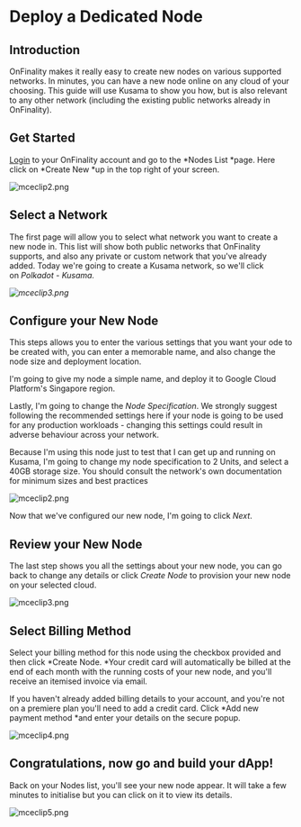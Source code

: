 # Deploy a Dedicated Node

## Introduction

OnFinality makes it really easy to create new nodes on various supported networks. In minutes, you can have a new node online on any cloud of your choosing. This guide will use Kusama to show you how, but is also relevant to any other network (including the existing public networks already in OnFinality).

## Get Started

[Login](https://app.onfinality.io/) to your OnFinality account and go to the *Nodes List *page. Here click on *Create New *up in the top right of your screen.

![mceclip2.png](https://support.onfinality.io/hc/article_attachments/900004596546/mceclip2.png)

## Select a Network

The first page will allow you to select what network you want to create a new node in. This list will show both public networks that OnFinality supports, and also any private or custom network that you've already added. Today we're going to create a Kusama network, so we'll click on *Polkadot - Kusama.*

_![mceclip3.png](https://support.onfinality.io/hc/article_attachments/900005542123/mceclip3.png)_

## Configure your New Node

This steps allows you to enter the various settings that you want your ode to be created with, you can enter a memorable name, and also change the node size and deployment location.

I'm going to give my node a simple name, and deploy it to Google Cloud Platform's Singapore region.

Lastly, I'm going to change the *Node Specification*. We strongly suggest following the recommended settings here if your node is going to be used for any production workloads - changing this settings could result in adverse behaviour across your network.

Because I'm using this node just to test that I can get up and running on Kusama, I'm going to change my node specification to 2 Units, and select a 40GB storage size. You should consult the network's own documentation for minimum sizes and best practices

![mceclip2.png](https://support.onfinality.io/hc/article_attachments/900002126226/mceclip2.png)

Now that we've configured our new node, I'm going to click *Next*.

## Review your New Node

The last step shows you all the settings about your new node, you can go back to change any details or click *Create Node* to provision your new node on your selected cloud.

![mceclip3.png](https://support.onfinality.io/hc/article_attachments/900002093843/mceclip3.png)

## Select Billing Method

Select your billing method for this node using the checkbox provided and then click *Create Node. *Your credit card will automatically be billed at the end of each month with the running costs of your new node, and you'll receive an itemised invoice via email.

If you haven't already added billing details to your account, and you're not on a premiere plan you'll need to add a credit card. Click *Add new payment method *and enter your details on the secure popup.

![mceclip4.png](https://support.onfinality.io/hc/article_attachments/900002094143/mceclip4.png)

## Congratulations, now go and build your dApp!

Back on your Nodes list, you'll see your new node appear. It will take a few minutes to initialise but you can click on it to view its details.

![mceclip5.png](https://support.onfinality.io/hc/article_attachments/900002094223/mceclip5.png)

